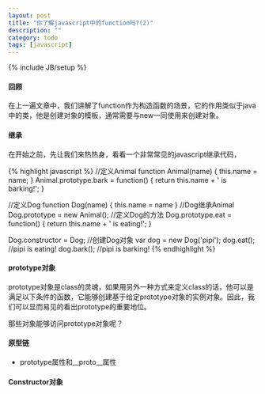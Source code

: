 ```yaml
---
layout: post
title: "你了解javascript中的function吗?(2)"
description: ""
category: todo
tags: [javascript]
---
```

{% include JB/setup %}

#### 回顾

在上一遍文章中，我们讲解了function作为构造函数的场景，它的作用类似于java中的类，他是创建对象的模板，通常需要与new一同使用来创建对象。

#### 继承
在开始之前，先让我们来热热身，看看一个非常常见的javascript继承代码，

{% highlight javascript %}
//定义Animal
function Animal(name) {
    this.name = name;
}
Animal.prototype.bark = function() {
    return this.name + ' is barking!';
}

//定义Dog
function Dog(name) {
    this.name = name
}
//Dog继承Animal
Dog.prototype = new Animal();
//定义Dog的方法
Dog.prototype.eat = function() {
    return this.name + ' is eating!';
}

Dog.constructor = Dog;
//创建Dog对象
var dog = new Dog('pipi');
dog.eat();   //pipi is eating!
dog.bark();  //pipi is barking!
{% endhighlight %}

<!-- more -->
#### prototype对象

prototype对象是class的灵魂，如果用另外一种方式来定义class的话，他可以是满足以下条件的函数，它能够创建基于给定prototype对象的实例对象。因此，我们可以显而易见的看出prototype的重要地位。

那些对象能够访问prototype对象呢？
#### 原型链

- prototype属性和__proto__属性
#### Constructor对象
